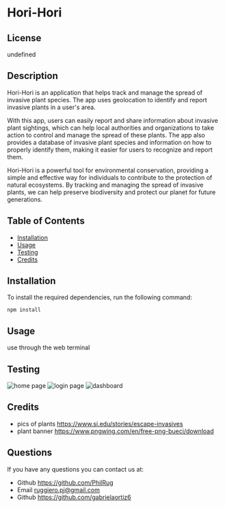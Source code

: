 # Hori-Hori
## License

undefined
## Description
Hori-Hori is an application that helps track and manage the spread of invasive plant species. The app uses geolocation to identify and report invasive plants in a user's area.

With this app, users can easily report and share information about invasive plant sightings, which can help local authorities and organizations to take action to control and manage the spread of these plants. The app also provides a database of invasive plant species and information on how to properly identify them, making it easier for users to recognize and report them.

Hori-Hori is a powerful tool for environmental conservation, providing a simple and effective way for individuals to contribute to the protection of natural ecosystems. By tracking and managing the spread of invasive plants, we can help preserve biodiversity and protect our planet for future generations.
    
## Table of Contents
    
- [Installation](#installation)
- [Usage](#usage)
- [Testing](#test)
- [Credits](#credits)
    
## Installation
To install the required dependencies, run the following command:

``` npm install ```

## Usage
use through the web terminal
    
## Testing
![home page](public/img/home.png)
![login page](public/img/login.png)
![dashboard](public/img/user-dashboard.png)

## Credits
- pics of plants https://www.si.edu/stories/escape-invasives
- plant banner https://www.pngwing.com/en/free-png-bueci/download
    
## Questions
If you have any questions you can contact us at:
- Github https://github.com/PhilRug
- Email ruggiero.pj@gmail.com
- Github https://github.com/gabrielaortiz6